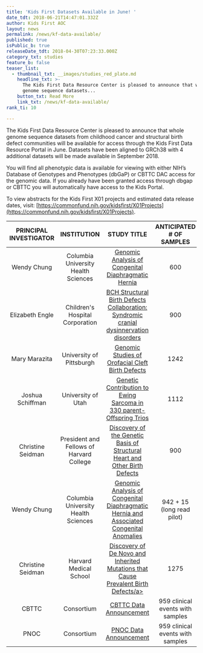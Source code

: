 ```yaml
---
title: 'Kids First Datasets Available in June! '
date_tdt: 2018-06-21T14:47:01.332Z
author: Kids First AOC
layout: news
permalink: /news/kf-data-available/
published: true
isPublic_b: true
releaseDate_tdt: 2018-04-30T07:23:33.000Z
category_txt: studies
feature_b: false
teaser_list:
  - thumbnail_txt: __images/studies_red_plate.md
    headline_txt: >-
      The Kids First Data Resource Center is pleased to announce that whole
      genome sequence datasets...
    button_txt: Read More
    link_txt: /news/kf-data-available/
rank_ti: 10

---
```









The Kids First Data Resource Center is pleased to announce that whole genome sequence datasets from childhood cancer and structural birth defect communities will be available for access through the Kids First Data Resource Portal in June. Datasets have been aligned to GRCh38  with 4 additional datasets will be made available in September 2018. 
 
You will find all phenotypic data is available for viewing with either NIH’s Database of Genotypes and Phenotypes (dbGaP) or CBTTC DAC access for the genomic data. If you already have been granted access through dbgap or CBTTC you will automatically have access to the Kids Portal. 

To view abstracts for the Kids First X01 projects and estimated data release dates, visit: [https://commonfund.nih.gov/kidsfirst/X01Projects](https://commonfund.nih.gov/kidsfirst/X01Projects). 


| PRINCIPAL INVESTIGATOR |               INSTITUTION                |                                                                           STUDY TITLE                                                                           |     ANTICIPATED # OF SAMPLES     |
| :--------------------: | :--------------------------------------: | :-------------------------------------------------------------------------------------------------------------------------------------------------------------: | :------------------------------: |
|      Wendy Chung       |   Columbia University Health Sciences    |                    <a href="https://commonfund.nih.gov/kidsfirst/X01Projects#Chung">Genomic Analysis of Congenital Diaphragmatic Hernia</a>                     |               600                |
|    Elizabeth Engle     |     Children's Hospital Corporation      |  <a href="https://commonfund.nih.gov/kidsfirst/X01Projects#Engle"> BCH Structural Birth Defects Collaboration: Syndromic cranial dysinnervation disorders</a>   |               900                |
|     Mary Marazita      |         University of Pittsburgh         |                    <a href="https://commonfund.nih.gov/kidsfirst/X01Projects#Marazita"> Genomic Studies of Orofacial Cleft Birth Defects</a>                    |               1242               |
|    Joshua Schiffman    |            University of Utah            |          <a href="https://commonfund.nih.gov/kidsfirst/X01Projects#Schiffman">Genetic Contribution to Ewing Sarcoma in 330 parent-Offspring Trios</a>           |               1112               |
|   Christine Seidman    | President and Fellows of Harvard College |        <a href="https://commonfund.nih.gov/kidsfirst/X01Projects#Seidman">Discovery of the Genetic Basis of Structural Heart and Other Birth Defects</a>        |               900                |
|      Wendy Chung       |   Columbia University Health Sciences    | <a href="https://commonfund.nih.gov/kidsfirst/X01Projects#hernia"> Genomic Analysis of Congenital Diaphragmatic Hernia and Associated Congenital Anomalies</a>  |    942 + 15 (long read pilot)    |
|   Christine Seidman    |          Harvard Medical School          |     <a href="https://commonfund.nih.gov/kidsfirst/X01Projects#Seidman16">Discovery of De Novo and Inherited Mutations that Cause Prevalent Birth Defects/a>     |               1275               |
|       CBTTC      |                Consortium                |                                              <a href="/news/pediatric-tumour/">CBTTC Data Announcement</a>                                              | 959 clinical events with samples |
|       PNOC       |                Consortium                |                                              <a href="/news/pediatric-tumour/">PNOC Data Announcement</a>                                              | 959 clinical events with samples |


